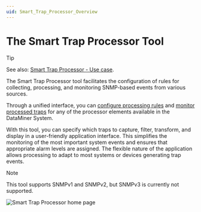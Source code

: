 ```yaml
---
uid: Smart_Trap_Processor_Overview
---
```


# The Smart Trap Processor Tool

> [!TIP]
> See also: [Smart Trap Processor - Use case](https://community.dataminer.services/use-case/smart-trap-processor/).

The Smart Trap Processor tool facilitates the configuration of rules for collecting, processing, and monitoring SNMP-based events from various sources.

Through a unified interface, you can [configure processing rules](xref:Processor_configuration) and [monitor processed traps](xref:Monitoring_Processed_Traps) for any of the processor elements available in the DataMiner System.

With this tool, you can specify which traps to capture, filter, transform, and display in a user-friendly application interface. This simplifies the monitoring of the most important system events and ensures that appropriate alarm levels are assigned. The flexible nature of the application allows processing to adapt to most systems or devices generating trap events.

> [!NOTE]
> This tool supports SNMPv1 and SNMPv2, but SNMPv3 is currently not supported.

![Smart Trap Processor home page](~/user-guide/images/TrapProcessor_Overview.png)
